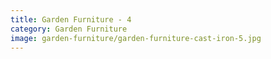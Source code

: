 ```yaml
---
title: Garden Furniture - 4
category: Garden Furniture
image: garden-furniture/garden-furniture-cast-iron-5.jpg
---
```

